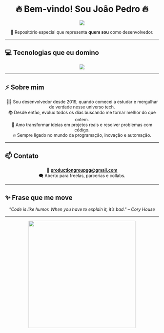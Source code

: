 <h1 align="center">🔥 Bem-vindo! Sou João Pedro 🔥</h1>

<p align="center">
  <img src="https://readme-typing-svg.demolab.com/?lines=Desenvolvedor+FullStack;Amante+de+tecnologia;Código+é+arte!&center=true&width=440&height=45&color=F7DF1E&vCenter=true&size=22" />
</p>

<p align="center">
  🎯 Repositório especial que representa <strong>quem sou</strong> como desenvolvedor.
</p>

---

## 💻 Tecnologias que eu domino

<p align="center">
  <img src="https://skillicons.dev/icons?i=lua,js,python,react,html,css,docker,nodejs,git,github" />
</p>

---

## ⚡ Sobre mim

<div align="center">
  
👨‍💻 Sou desenvolvedor desde 2019, quando comecei a estudar e mergulhar de verdade nesse universo tech.<br>
📚 Desde então, evoluo todos os dias buscando me tornar melhor do que ontem.<br>
🚀 Amo transformar ideias em projetos reais e resolver problemas com código.<br>
🔥 Sempre ligado no mundo da programação, inovação e automação.

</div>

---

## 📫 Contato

<div align="center">

📧 <strong>productiongroupgg@gmail.com</strong><br>
🗨️ Aberto para freelas, parcerias e collabs.

</div>

---

## ✨ Frase que me move

<p align="center">
  <em>"Code is like humor. When you have to explain it, it’s bad." – Cory House</em>
</p>

---

<p align="center">
  <img src="https://media.giphy.com/media/qgQUggAC3Pfv687qPC/giphy.gif" width="350"/>
</p>
